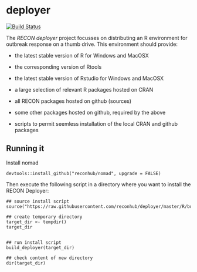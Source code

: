 # deployer

[![Build Status](https://travis-ci.org/reconhub/deployer.svg?branch=master)](https://travis-ci.org/reconhub/deployer)

The *RECON deployer* project focusses on distributing an R environment for outbreak response on a thumb drive. This environment should provide:

* the latest stable version of R for Windows and MacOSX

* the corresponding version of Rtools

* the latest stable version of Rstudio for Windows and MacOSX

* a large selection of relevant R packages hosted on CRAN

* all RECON packages hosted on github (sources)

* some other packages hosted on github, required by the above

* scripts to permit seemless installation of the local CRAN and github packages 

## Running it

Install nomad

```
devtools::install_github("reconhub/nomad", upgrade = FALSE)
```

Then execute the following script in a directory where you want to install the
RECON Deployer:

```
## source install script
source("https://raw.githubusercontent.com/reconhub/deployer/master/R/build_deployer.R")

## create temporary directory
target_dir <- tempdir()
target_dir


## run install script
build_deployer(target_dir)

## check content of new directory
dir(target_dir)

```
